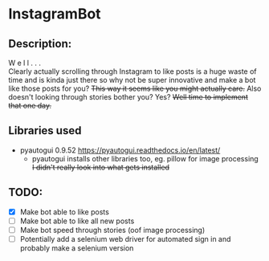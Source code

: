 # InstagramBot
## Description:
W e l l . . .<br>
Clearly actually scrolling through Instagram to like posts is a huge waste of time and is kinda just there so why not be super innovative and make a bot like those posts for you? ~~This way it seems like you might actually care.~~ Also doesn't looking through stories bother you? Yes? ~~Well time to implement that one day.~~ 
## Libraries used
* pyautogui 0.9.52 https://pyautogui.readthedocs.io/en/latest/
  * pyautogui installs other libraries too, eg. pillow for image processing ~~I didn't really look into what gets installed~~
## TODO:
- [X] Make bot able to like posts
- [ ] Make bot able to like all new posts
- [ ] Make bot speed through stories (oof image processing)
- [ ] Potentially add a selenium web driver for automated sign in and probably make a selenium version
